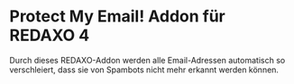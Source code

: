 Protect My Email! Addon für REDAXO 4
====================================

Durch dieses REDAXO-Addon werden alle Email-Adressen automatisch so verschleiert, dass sie von Spambots nicht mehr erkannt werden können.